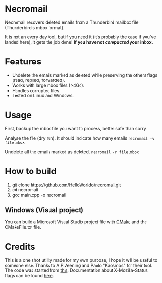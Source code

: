 # Necromail

Necromail recovers deleted emails from a Thunderbird mailbox file (Thunderbird's mbox format).

It is not an every day tool, but if you need it (it's probably the case if you've landed here), it gets the job done!
**If you have not _compacted_ your inbox.**

# Features
- Undelete the emails marked as deleted while preserving the others flags (read, replied, forwarded).
- Works with large mbox files (>4Go).
- Handles corrupted files.
- Tested on Linux and Windows.

# Usage

First, backup the mbox file you want to process, better safe than sorry.

Analyse the file (dry run). It should indicate how many emails
`necromail -v file.mbox`

Undelete all the emails marked as deleted.
`necromail -r file.mbox`

# How to build
1. git clone https://github.com/HelloWorldo/necromail.git
2. cd necromail
3. gcc main.cpp -o necromail

## Windows (Visual project)
You can build a Microsoft Visual Studio project file with [CMake](https://cmake.org) and the CMakeFile.txt file.

# Credits

This is a one shot utility made for my own purpose, I hope it will be useful to someone else.
Thanks to A.P.Veening and Paolo "Kaosmos" for their tool. The code was started from [this](https://freeshell.de//~kaosmos/misc/index.html).
Documentation about X-Mozilla-Status flags can be found [here](http://www.eyrich-net.org/mozilla/X-Mozilla-Status.html?en).
